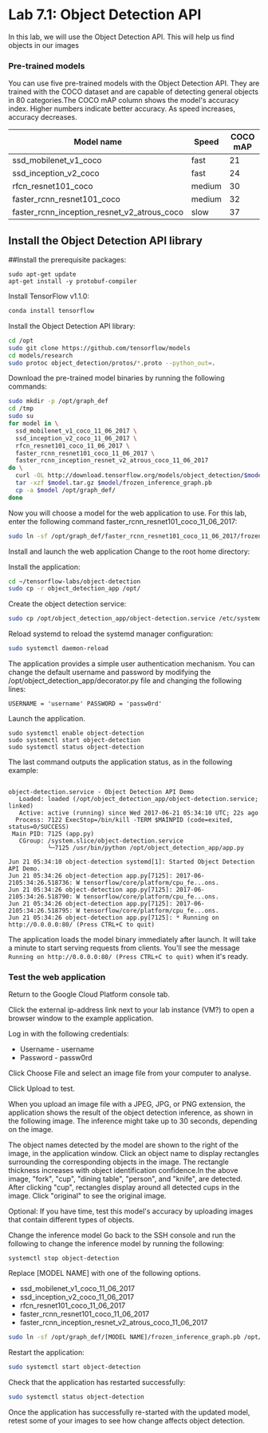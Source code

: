 Lab 7.1: Object Detection API
=============================

In this lab, we will use the Object Detection API.  This will help us find objects in our images



### Pre-trained models

You can use five pre-trained models with the Object Detection API. They are trained with the COCO dataset and are capable of detecting general objects in 80 categories.The COCO mAP column shows the model's accuracy index. Higher numbers indicate better accuracy. As speed increases, accuracy decreases.


| Model name                                  | Speed  | COCO mAP |
|---------------------------------------------|--------|----------|
| ssd_mobilenet_v1_coco                       | fast   | 21       |
| ssd_inception_v2_coco                       | fast   | 24       |
| rfcn_resnet101_coco                         | medium | 30       |
| faster_rcnn_resnet101_coco                  | medium | 32       |
| faster_rcnn_inception_resnet_v2_atrous_coco | slow   | 37       |


## Install the Object Detection API library
##Install the prerequisite packages:

```console
sudo apt-get update
apt-get install -y protobuf-compiler 
```

Install TensorFlow v1.1.0:

```bash
conda install tensorflow
```

Install the Object Detection API library:

```bash
cd /opt
sudo git clone https://github.com/tensorflow/models
cd models/research
sudo protoc object_detection/protos/*.proto --python_out=.
```

Download the pre-trained model binaries by running the following commands:

```bash
sudo mkdir -p /opt/graph_def
cd /tmp
sudo su
for model in \
  ssd_mobilenet_v1_coco_11_06_2017 \
  ssd_inception_v2_coco_11_06_2017 \
  rfcn_resnet101_coco_11_06_2017 \
  faster_rcnn_resnet101_coco_11_06_2017 \
  faster_rcnn_inception_resnet_v2_atrous_coco_11_06_2017
do \
  curl -OL http://download.tensorflow.org/models/object_detection/$model.tar.gz
  tar -xzf $model.tar.gz $model/frozen_inference_graph.pb
  cp -a $model /opt/graph_def/
done

```

Now you will choose a model for the web application to use. For this lab, enter the following command faster_rcnn_resnet101_coco_11_06_2017:

```bash
sudo ln -sf /opt/graph_def/faster_rcnn_resnet101_coco_11_06_2017/frozen_inference_graph.pb /opt/graph_def/frozen_inference_graph.pb
```

Install and launch the web application
Change to the root home directory:


Install the application:

```bash
cd ~/tensorflow-labs/object-detection
sudo cp -r object_detection_app /opt/
```

Create the object detection service:

```bash
sudo cp /opt/object_detection_app/object-detection.service /etc/systemd/system/
```
Reload systemd to reload the systemd manager configuration:

```bash
sudo systemctl daemon-reload
```

The application provides a simple user authentication mechanism. You can change the default username and password by modifying the /opt/object_detection_app/decorator.py file and changing the following lines:

```console
USERNAME = 'username' PASSWORD = 'passw0rd'
```

Launch the application.

```console
sudo systemctl enable object-detection
sudo systemctl start object-detection
sudo systemctl status object-detection
```

The last command outputs the application status, as in the following example:

```console

object-detection.service - Object Detection API Demo
   Loaded: loaded (/opt/object_detection_app/object-detection.service; linked)
   Active: active (running) since Wed 2017-06-21 05:34:10 UTC; 22s ago
  Process: 7122 ExecStop=/bin/kill -TERM $MAINPID (code=exited, status=0/SUCCESS)
 Main PID: 7125 (app.py)
   CGroup: /system.slice/object-detection.service
           └─7125 /usr/bin/python /opt/object_detection_app/app.py

Jun 21 05:34:10 object-detection systemd[1]: Started Object Detection API Demo.
Jun 21 05:34:26 object-detection app.py[7125]: 2017-06-2105:34:26.518736: W tensorflow/core/platform/cpu_fe...ons.
Jun 21 05:34:26 object-detection app.py[7125]: 2017-06-2105:34:26.518790: W tensorflow/core/platform/cpu_fe...ons.
Jun 21 05:34:26 object-detection app.py[7125]: 2017-06-2105:34:26.518795: W tensorflow/core/platform/cpu_fe...ons.
Jun 21 05:34:26 object-detection app.py[7125]: * Running on http://0.0.0.0:80/ (Press CTRL+C to quit)
```

The application loads the model binary immediately after launch. It will take a minute to start serving requests from clients. You'll see the message `Running on http://0.0.0.0:80/ (Press CTRL+C to quit)` when it's ready.


### Test the web application
Return to the Google Cloud Platform console tab.

Click the external ip-address link next to your lab instance (VM?) to open a browser window to the example application.

Log in with the following credentials:

 * Username - username
 * Password - passw0rd

Click Choose File and select an image file from your computer to analyse.

Click Upload to test.

When you upload an image file with a JPEG, JPG, or PNG extension, the application shows the result of the object detection inference, as shown in the following image. The inference might take up to 30 seconds, depending on the image.



The object names detected by the model are shown to the right of the image, in the application window. Click an object name to display rectangles surrounding the corresponding objects in the image. The rectangle thickness increases with object identification confidence.In the above image, "fork", "cup", "dining table", "person", and "knife", are detected. After clicking "cup", rectangles display around all detected cups in the image. Click "original" to see the original image.

Optional: If you have time, test this model's accuracy by uploading images that contain different types of objects.

Change the inference model
Go back to the SSH console and run the following to change the inference model by running the following:

```
systemctl stop object-detection
```

Replace [MODEL NAME] with one of the following options.

 * ssd_mobilenet_v1_coco_11_06_2017
 * ssd_inception_v2_coco_11_06_2017
 * rfcn_resnet101_coco_11_06_2017
 * faster_rcnn_resnet101_coco_11_06_2017
 * faster_rcnn_inception_resnet_v2_atrous_coco_11_06_2017

```bash
sudo ln -sf /opt/graph_def/[MODEL NAME]/frozen_inference_graph.pb /opt/graph_def/frozen_inference_graph.pb
```

Restart the application:

```bash
sudo systemctl start object-detection
```

Check that the application has restarted successfully:

```bash
sudo systemctl status object-detection
```

Once the application has successfully re-started with the updated model, retest some of your images to see how change affects object detection.

